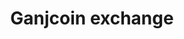 ---
title: Ganjcoin exchange
description: Telegram bot based on NodeJs and AWS as a cloud service.
---